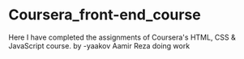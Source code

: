 # Coursera_front-end_course
Here I have completed the assignments of Coursera's HTML, CSS &amp; JavaScript course.
by -yaakov
Aamir Reza
doing work
